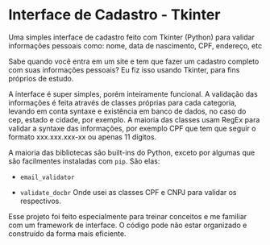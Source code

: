 # Interface de Cadastro - Tkinter
Uma simples interface de cadastro feito com Tkinter (Python) para validar informações pessoais como: nome, data de nascimento, CPF, endereço, etc

Sabe quando você entra em um site e tem que fazer um cadastro completo com suas informações pessoais? Eu fiz isso usando Tkinter, para fins próprios de estudo.

A interface é super simples, porém inteiramente funcional. A validação das informações é feita através de classes próprias para cada categoria, levando em conta syntaxe e existência em banco de dados, no caso do cep, estado e cidade, por exemplo. A maioria das classes usam RegEx para validar a syntaxe das informações, por exemplo CPF que tem que seguir o formato xxx.xxx.xxx-xx ou apenas 11 dígitos.

A maioria das bibliotecas são built-ins do Python, exceto por algumas que são facilmentes instaladas com `pip`. São elas:

- `email_validator`

- `validate_docbr` Onde usei as classes CPF e CNPJ para validar os respectivos.

Esse projeto foi feito especialmente para treinar conceitos e me familiar com um framework de interface. O código pode não estar organizado e construído da forma mais eficiente.
